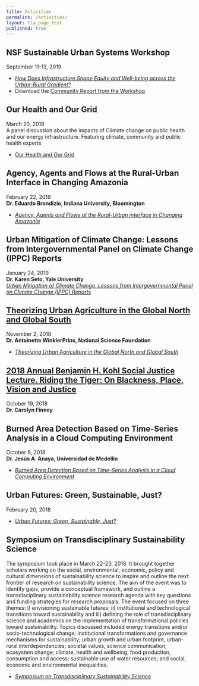 ```yaml
---
title: Activities
permalink: /activities/
layout: tla_page_test
published: true
---
```

## NSF Sustainable Urban Systems Workshop
September 11-13, 2019  
- [_How Does Infrastructure Shape Equity and Well-being across the Urban-Rural Gradient?_](https://sites.temple.edu/susworkshop/)<br>
- Download the [Community Report from the Workshop](https://drive.google.com/open?id=1yZfBqFTSi6-KWA60W57qnr2kupdbS9Tf)<br>

## Our Health and Our Grid
March 20, 2019  
A panel discussion about the impacts of Climate change on public health and our energy infrastructure. Featuring climate, community and public health experts
- [Our Health and Our Grid](https://events.temple.edu/our-health-our-grid-impacts-of-climate-change)

## Agency, Agents and Flows at the Rural-Urban Interface in Changing Amazonia
February 22, 2019  
**Dr. Eduardo Brondizio, Indiana University, Bloomington**<br>
- [_Agency, Agents and Flows at the Rural-Urban interface in Changing Amazonia_](https://events.temple.edu/dr-eduardo-s-brond%C3%ADzio-agency-agents-and-flows-at-the-rural-urban-interface-in-changing-amazonia)

## Urban Mitigation of Climate Change: Lessons from Intergovernmental Panel on Climate Change (IPPC) Reports
January 24, 2019  
**Dr. Karen Seto, Yale University**<br>
[_Urban Mitigation of Climate Change: Lessons from Intergovernmental Panel on Climate Change (IPPC) Reports_](https://liberalarts.temple.edu/news/dr-karen-seto-lecture-january-24th)

## [Theorizing Urban Agriculture in the Global North and Global South]()
November 2, 2018  
**Dr. Antoinette WinklerPrins, National Science Foundation**
- [_Theorizing Urban Agriculture in the Global North and Global South_](https://events.temple.edu/dr-antoinette-winklerprins-theorizing-urban-agriculture-in-the-global-north-global-south)

## [2018 Annual Benjamin H. Kohl Social Justice Lecture. Riding the Tiger: On Blackness, Place, Vision and Justice](https://events.temple.edu/benjamin-h-kohl-social-justice-lecture-dr-carolyn-finney-riding-the-tiger-on-blackness-place-vision)
October 19, 2018  
**Dr. Carolyn Finney**<br>

## Burned Area Detection Based on Time-Series Analysis in a Cloud Computing Environment
October 8, 2018  
**Dr. Jesús A. Anaya, Universidad de Medellin**<br>
- [_Burned Area Detection Based on Time-Series Analysis in a Cloud Computing Environment_](https://events.temple.edu/jesus-a-anaya-burned-area-detection-based-on-time-series-analysis-in-a-cloud-computing-environment)

## Urban Futures: Green, Sustainable, Just?
February 20, 2018<br>
- [_Urban Futures: Green, Sustainable, Just?_](https://events.temple.edu/urban-futures-green-sustainable-just)

## Symposium on Transdisciplinary Sustainability Science
The symposium took place in March 22-23, 2018. It brought together scholars working on the social, environmental, economic, policy and cultural dimensions of sustainability science to inspire and outline the next frontier of research on sustainability science. The aim of the event was to identify gaps, provide a conceptual framework, and outline a transdisciplinary sustainability science research agenda with key questions and funding strategies for research proposals. The event focused on three themes: i) envisioning sustainable futures; ii) institutional and technological transitions toward sustainability and iii) defining the role of transdisciplinary science and academics on the implementation of transformational policies toward sustainability. Topics discussed included energy transitions and/or socio-technological change; institutional transformations and governance mechanisms for sustainability; urban growth and urban footprint, urban-rural interdependencies; societal values, science communication; ecosystem change; climate, health and wellbeing; food production, consumption and access; sustainable use of water resources; and social, economic and environmental inequalities.

- [_Symposium on Transdisciplinary Sustainability Science_](https://events.temple.edu/sites/research/files/images/agenda3.8.18.pdf)
